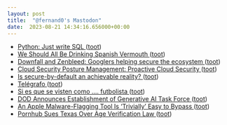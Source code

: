 ```yaml
---
layout: post
title:  "@fernand0's Mastodon"
date:  2023-08-21 14:34:16.656000+00:00
---
```

*  [Python: Just write SQL ](https://joaodlf.com/python-just-write-sq) ([toot](https://mastodon.social/@fernand0/110928098535369817))
*  [We Should All Be Drinking Spanish Vermouth ](https://www.newyorker.com/culture/the-food-scene/we-should-all-be-drinking-spanish-vermout) ([toot](https://mastodon.social/@fernand0/110927822185018903))
*  [Downfall and Zenbleed: Googlers helping secure the ecosystem ](https://security.googleblog.com/2023/08/downfall-and-zenbleed-googlers-helping.htm) ([toot](https://mastodon.social/@fernand0/110927586492694029))
*  [Cloud Security Posture Management: Proactive Cloud Security ](https://www.esecurityplanet.com/cloud/what-is-cloud-security-posture-management) ([toot](https://mastodon.social/@fernand0/110927447922828226))
*  [Is secure-by-default an achievable reality? ](https://www.tripwire.com/state-of-security/secure-default-achievable-realit) ([toot](https://mastodon.social/@fernand0/110927131807964180))
*  [Telégrafo ](https://www.flickr.com/photos/fernand0/53125011101) ([toot](https://mastodon.social/@fernand0/110927089691747224))
*  [Si es que se visten como .... futbolista ](https://mastodon.social/@fernand0/110926931642493263) ([toot](https://mastodon.social/@fernand0/110926931642493263))
*  [DOD Announces Establishment of Generative AI Task Force ](https://www.defense.gov/News/Releases/Release/Article/3489803/dod-announces-establishment-of-generative-ai-task-force/https%3A%2F%2Fwww.defense.gov%2FNews%2FReleases%2FRelease%2FArticle%2F3489803%2Fdod-announces-establishment-of-generative-ai-task-force%2) ([toot](https://mastodon.social/@fernand0/110926898328046471))
*  [An Apple Malware-Flagging Tool Is ‘Trivially’ Easy to Bypass ](https://www.wired.com/story/apple-mac-background-task-management-flaw) ([toot](https://mastodon.social/@fernand0/110926590298455947))
*  [Pornhub Sues Texas Over Age Verification Law ](https://www.vice.com/en/article/pkazpy/pornhub-sues-texas-over-age-verification-la) ([toot](https://mastodon.social/@fernand0/110926466812787020))
